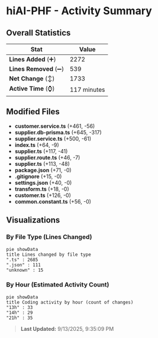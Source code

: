 # hiAI-PHF - Activity Summary 

## Overall Statistics

| Stat                   | Value                                                             |
| ---------------------- | ----------------------------------------------------------------- |
| **Lines Added** (➕)   | 2272                                          |
| **Lines Removed** (➖) | 539                                        |
| **Net Change** (↕)    | 1733                |
| **Active Time** (⌚)   | 117 minutes |


## Modified Files
- **customer.service.ts** (+461, -56)
- **supplier.db-prisma.ts** (+645, -317)
- **supplier.service.ts** (+500, -61)
- **index.ts** (+64, -9)
- **supplier.ts** (+117, -41)
- **supplier.route.ts** (+46, -7)
- **supplier.ts** (+113, -48)
- **package.json** (+71, -0)
- **.gitignore** (+15, -0)
- **settings.json** (+40, -0)
- **transform.ts** (+18, -0)
- **customer.ts** (+126, -0)
- **common.constant.ts** (+56, -0)

## Visualizations

### By File Type (Lines Changed)

```mermaid
pie showData
title Lines changed by file type
".ts" : 2685
".json" : 111
"unknown" : 15
```

### By Hour (Estimated Activity Count)

```mermaid
pie showData
title Coding activity by hour (count of changes)
"13h" : 33
"14h" : 29
"21h" : 35
```


> **Last Updated:** 9/13/2025, 9:35:09 PM